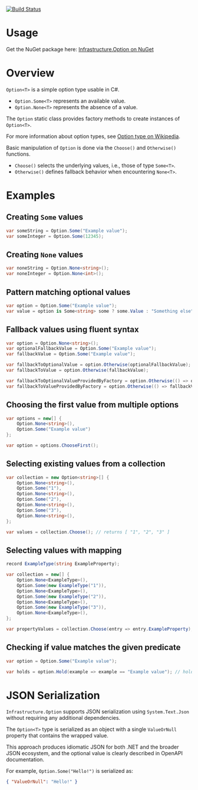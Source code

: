 [![Build Status](https://vilppu.visualstudio.com/Infrastructure.Option/_apis/build/status/vilppu.Infrastructure.Option?branchName=main)](https://vilppu.visualstudio.com/Infrastructure.Option/_build/latest?definitionId=1&branchName=main)

# Usage

Get the NuGet package here: [Infrastructure.Option on NuGet](https://www.nuget.org/packages/Infrastructure.Option/)

# Overview

`Option<T>` is a simple option type usable in C#.

- `Option.Some<T>` represents an available value.
- `Option.None<T>` represents the absence of a value.

The `Option` static class provides factory methods to create instances of `Option<T>`.

For more information about option types, see [Option type on Wikipedia](https://en.wikipedia.org/wiki/Option_type).

Basic manipulation of `Option` is done via the `Choose()` and `Otherwise()` functions.

- `Choose()` selects the underlying values, i.e., those of type `Some<T>`.
- `Otherwise()` defines fallback behavior when encountering `None<T>`.

# Examples

## Creating `Some` values

```csharp
var someString = Option.Some("Example value");
var someInteger = Option.Some(12345);
```

## Creating `None` values

```csharp
var noneString = Option.None<string>();
var noneInteger = Option.None<int>();
```

## Pattern matching optional values

```csharp
var option = Option.Some("Example value");
var value = option is Some<string> some ? some.Value : "Something else";
```

## Fallback values using fluent syntax

```csharp
var option = Option.None<string>();
var optionalFallbackValue = Option.Some("Example value");
var fallbackValue = Option.Some("Example value");

var fallbackToOptionalValue = option.Otherwise(optionalFallbackValue);
var fallbackToValue = option.Otherwise(fallbackValue);

var fallbackToOptionalValueProvidedByFactory = option.Otherwise(() => optionalFallbackValue);
var fallbackToValueProvidedByFactory = option.Otherwise(() => fallbackValue);
```

## Choosing the first value from multiple options

```csharp
var options = new[] {
    Option.None<string>(),
    Option.Some("Example value")
};

var option = options.ChooseFirst();
```

## Selecting existing values from a collection

```csharp
var collection = new Option<string>[] {
    Option.None<string>(),
    Option.Some("1"),
    Option.None<string>(),
    Option.Some("2"),
    Option.None<string>(),
    Option.Some("3"),
    Option.None<string>(),
};

var values = collection.Choose(); // returns [ "1", "2", "3" ]
```

## Selecting values with mapping

```csharp
record ExampleType(string ExampleProperty);

var collection = new[] {
    Option.None<ExampleType>(),
    Option.Some(new ExampleType("1")),
    Option.None<ExampleType>(),
    Option.Some(new ExampleType("2")),
    Option.None<ExampleType>(),
    Option.Some(new ExampleType("3")),
    Option.None<ExampleType>(),
};

var propertyValues = collection.Choose(entry => entry.ExampleProperty); // returns [ "1", "2", "3" ]
```

## Checking if value matches the given predicate

```csharp
var option = Option.Some("Example value");

var holds = option.Hold(example => example == "Example value"); // holds == true
```

# JSON Serialization

`Infrastructure.Option` supports JSON serialization using `System.Text.Json` without requiring any additional dependencies.

The `Option<T>` type is serialized as an object with a single `ValueOrNull` property that contains the wrapped value.

This approach produces idiomatic JSON for both .NET and the broader JSON ecosystem, and the optional value is clearly described in OpenAPI documentation.

For example, `Option.Some("Hello!")` is serialized as:

```json
{ "ValueOrNull": "Hello!" }
```
